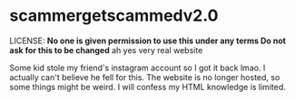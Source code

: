 # scammergetscammedv2.0


LICENSE:
**No one is given permission to use this under any terms
Do not ask for this to be changed**
ah yes very real website

Some kid stole my friend's instagram account so I got it back lmao. I actually can't believe he fell for this.
The website is no longer hosted, so some things might be weird. I will confess my HTML knowledge is limited. 
